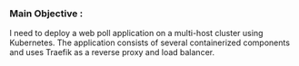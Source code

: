 ### Main Objective : ###
I need to deploy a web poll application on a multi-host cluster using Kubernetes. The application consists of several containerized components and uses Traefik as a reverse proxy and load balancer.
